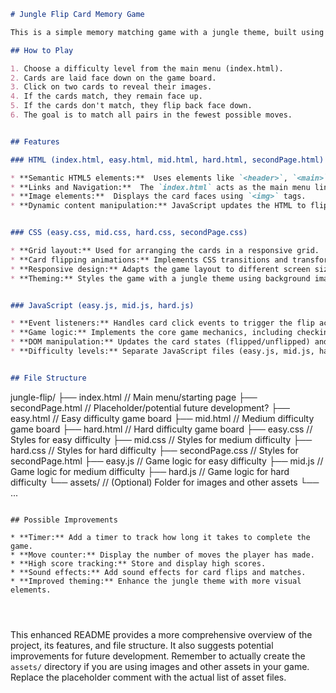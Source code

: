 ```markdown
# Jungle Flip Card Memory Game

This is a simple memory matching game with a jungle theme, built using HTML, CSS, and JavaScript.  The game presents a grid of cards, face down, and the player must find matching pairs by flipping two cards at a time.

## How to Play

1. Choose a difficulty level from the main menu (index.html).
2. Cards are laid face down on the game board.
3. Click on two cards to reveal their images.
4. If the cards match, they remain face up.
5. If the cards don't match, they flip back face down.
6. The goal is to match all pairs in the fewest possible moves.


## Features

### HTML (index.html, easy.html, mid.html, hard.html, secondPage.html)

* **Semantic HTML5 elements:**  Uses elements like `<header>`, `<main>`, `<section>`,  and `<div>` for structuring content logically.
* **Links and Navigation:**  The `index.html` acts as the main menu linking to different difficulty levels.
* **Image elements:**  Displays the card faces using `<img>` tags.
* **Dynamic content manipulation:** JavaScript updates the HTML to flip cards and display game status.


### CSS (easy.css, mid.css, hard.css, secondPage.css)

* **Grid layout:** Used for arranging the cards in a responsive grid.
* **Card flipping animations:** Implements CSS transitions and transforms for smooth card flip effect.
* **Responsive design:** Adapts the game layout to different screen sizes.
* **Theming:** Styles the game with a jungle theme using background images/colors.


### JavaScript (easy.js, mid.js, hard.js)

* **Event listeners:** Handles card click events to trigger the flip action.
* **Game logic:** Implements the core game mechanics, including checking for matches, tracking flipped cards, and determining win conditions.
* **DOM manipulation:** Updates the card states (flipped/unflipped) and game information on the page.
* **Difficulty levels:** Separate JavaScript files (easy.js, mid.js, hard.js) manage different grid sizes and game logic for each difficulty.


## File Structure

```
jungle-flip/
├── index.html       // Main menu/starting page
├── secondPage.html  // Placeholder/potential future development?
├── easy.html        // Easy difficulty game board
├── mid.html         // Medium difficulty game board
├── hard.html        // Hard difficulty game board
├── easy.css         // Styles for easy difficulty
├── mid.css          // Styles for medium difficulty
├── hard.css         // Styles for hard difficulty
├── secondPage.css   // Styles for secondPage.html
├── easy.js          // Game logic for easy difficulty
├── mid.js           // Game logic for medium difficulty
├── hard.js          // Game logic for hard difficulty
└── assets/           // (Optional) Folder for images and other assets
    └── ...
```

## Possible Improvements

* **Timer:** Add a timer to track how long it takes to complete the game.
* **Move counter:** Display the number of moves the player has made.
* **High score tracking:** Store and display high scores.
* **Sound effects:** Add sound effects for card flips and matches.
* **Improved theming:** Enhance the jungle theme with more visual elements.




```


This enhanced README provides a more comprehensive overview of the project, its features, and file structure.  It also suggests potential improvements for future development.  Remember to actually create the `assets/` directory if you are using images and other assets in your game.  Replace the placeholder comment with the actual list of asset files.
